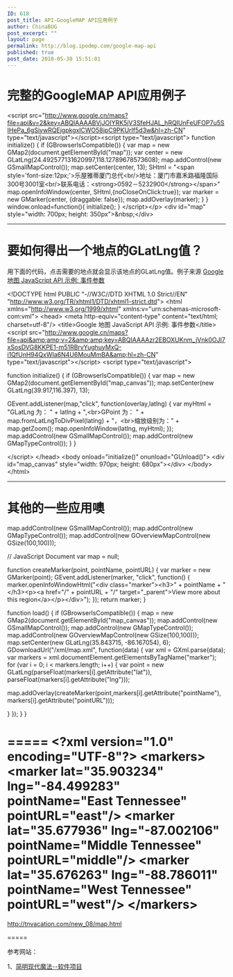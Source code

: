 ```yaml
---
ID: 618
post_title: API-GoogleMAP API应用例子
author: ChinaBUG
post_excerpt: ""
layout: page
permalink: http://blog.ipodmp.com/google-map-api
published: true
post_date: 2010-05-30 15:51:01
---
```

<h1>完整的GoogleMAP API应用例子</h1>
&lt;script src="<a href="http://www.google.cn/maps?file=api&amp;v=2&amp;key=ABQIAAAABVjJOIYRK5jV3SfeHJAL_hRQIUnFeUFOP7u5SIHePa_6gSiywRQEjgpkgxlCWO58ipC9PKUrIf5d3w&amp;hl=zh-CN">http://www.google.cn/maps?file=api&amp;v=2&amp;key=ABQIAAAABVjJOIYRK5jV3SfeHJAL_hRQIUnFeUFOP7u5SIHePa_6gSiywRQEjgpkgxlCWO58ipC9PKUrIf5d3w&amp;hl=zh-CN</a>" type="text/javascript"&gt;&lt;/script&gt;&lt;script type="text/javascript"&gt;
function initialize() {
if (GBrowserIsCompatible()) {
var map = new GMap2(document.getElementById("map"));
var center = new GLatLng(24.492577131620997,118.12789678573608);
map.addControl(new GSmallMapControl());
map.setCenter(center, 13);
SHtml = "&lt;span style='font-size:12px;'&gt;乐屋雅蒂厦门总代&lt;br/&gt;地址：厦门市嘉禾路福隆国际300号3001室&lt;br/&gt;联系电话：&lt;strong&gt;0592－5232900&lt;/strong&gt;&lt;/span&gt;"
map.openInfoWindow(center, SHtml,{noCloseOnClick:true});
var marker = new GMarker(center, {draggable: false});
map.addOverlay(marker);
}
}
window.onload=function(){
initialize();
}
&lt;/script&gt;&lt;/p&gt;
&lt;div id="map" style="width: 700px; height: 350px"&gt;&amp;nbsp;&lt;/div&gt;

----------------------------------------------
<h1>要如何得出一个地点的GLatLng值？</h1>
用下面的代码，点击需要的地点就会显示该地点的GLatLng值。例子来源 <a href="http://code.google.com/intl/zh-CN/apis/maps/documentation/javascript/v2/examples/event-arguments.html">Google 地图 JavaScript API 示例: 事件参数</a>

&lt;!DOCTYPE html PUBLIC "-//W3C//DTD XHTML 1.0 Strict//EN"
"<a href="http://www.w3.org/TR/xhtml1/DTD/xhtml1-strict.dtd">http://www.w3.org/TR/xhtml1/DTD/xhtml1-strict.dtd</a>"&gt;
&lt;html xmlns="<a href="http://www.w3.org/1999/xhtml">http://www.w3.org/1999/xhtml</a>" xmlns:v="urn:schemas-microsoft-com:vml"&gt;
&lt;head&gt;
&lt;meta http-equiv="content-type" content="text/html; charset=utf-8"/&gt;
&lt;title&gt;Google 地图 JavaScript API 示例: 事件参数&lt;/title&gt;
&lt;script src="<a href="http://www.google.cn/maps?file=api&amp;amp;v=2&amp;amp;key=ABQIAAAAzr2EBOXUKnm_jVnk0OJI7xSosDVG8KKPE1-m51RBrvYughuyMxQ-i1QfUnH94QxWIa6N4U6MouMmBA&amp;hl=zh-CN">http://www.google.cn/maps?file=api&amp;amp;v=2&amp;amp;key=ABQIAAAAzr2EBOXUKnm_jVnk0OJI7xSosDVG8KKPE1-m51RBrvYughuyMxQ-i1QfUnH94QxWIa6N4U6MouMmBA&amp;hl=zh-CN</a>"
type="text/javascript"&gt;&lt;/script&gt;
&lt;script type="text/javascript"&gt;


function initialize() {
if (GBrowserIsCompatible()) {
var map = new GMap2(document.getElementById("map_canvas"));
map.setCenter(new GLatLng(39.917,116.397), 13);

GEvent.addListener(map,"click", function(overlay,latlng) {
var myHtml = "GLatLng 为： " + latlng + ",&lt;br&gt;GPoint 为： " + map.fromLatLngToDivPixel(latlng) + "，&lt;br&gt;缩放级别为：" + map.getZoom();
map.openInfoWindow(latlng, myHtml);
});
map.addControl(new GSmallMapControl());
map.addControl(new GMapTypeControl());
}
}

&lt;/script&gt;
&lt;/head&gt;
&lt;body onload="initialize()" onunload="GUnload()"&gt;
&lt;div id="map_canvas" style="width: 970px; height: 680px"&gt;&lt;/div&gt;
&lt;/body&gt;
&lt;/html&gt;

----------------------------------------------
<h1>其他的一些应用噢</h1>
map.addControl(new GSmallMapControl());
map.addControl(new GMapTypeControl());
map.addControl(new GOverviewMapControl(new GSize(100,100)));

// JavaScript Document
var map = null;

function createMarker(point, pointName, pointURL) {
var marker = new GMarker(point);
GEvent.addListener(marker, "click", function() {
marker.openInfoWindowHtml("&lt;div class=\"marker\"&gt;&lt;h3&gt;" + pointName + "&lt;/h3&gt;&lt;p&gt;&lt;a href=\"/" + pointURL + "/\" target=\"_parent\"&gt;View more about this region&lt;/a&gt;&lt;/p&gt;&lt;/div&gt;");
});
return marker;
}

function load() {
if (GBrowserIsCompatible()) {
map = new GMap2(document.getElementById("map_canvas"));
map.addControl(new GSmallMapControl());
map.addControl(new GMapTypeControl());
map.addControl(new GOverviewMapControl(new GSize(100,100)));
map.setCenter(new GLatLng(35.843715, -86.167054), 6);
GDownloadUrl("/xml/map.xml", function(data) {
var xml = GXml.parse(data);
var markers = xml.documentElement.getElementsByTagName("marker");
for (var i = 0; i &lt; markers.length; i++) {
var point = new GLatLng(parseFloat(markers[i].getAttribute("lat")),
parseFloat(markers[i].getAttribute("lng")));

map.addOverlay(createMarker(point,markers[i].getAttribute("pointName"),markers[i].getAttribute("pointURL")));

}
});
}
}

=====
&lt;?xml version="1.0" encoding="UTF-8"?&gt;
&lt;markers&gt;
&lt;marker lat="35.903234" lng="-84.499283" pointName="East Tennessee" pointURL="east"/&gt;
&lt;marker lat="35.677936" lng="-87.002106" pointName="Middle Tennessee" pointURL="middle"/&gt;
&lt;marker lat="35.676263" lng="-88.786011" pointName="West Tennessee" pointURL="west"/&gt;
&lt;/markers&gt;
=====
<a href="http://tnvacation.com/new_08/map.html">http://tnvacation.com/new_08/map.html</a>

=====

参考网站：

1、<a href="http://www.nowamagic.net/projects/projects.php">简明现代魔法--软件项目</a>